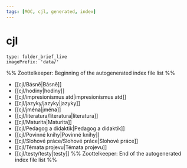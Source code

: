 ```yaml
---
tags: [MOC, cjl, generated, index]
---
```

# cjl
```ccard
type: folder_brief_live
imagePrefix: 'data/'
```
%% Zoottelkeeper: Beginning of the autogenerated index file list  %%
-  [[cjl/Básně|Básně]]
-  [[cjl/hodiny|hodiny]]
-  [[cjl/impresionismus atd|impresionismus atd]]
-  [[cjl/jazyky/jazyky|jazyky]]
-  [[cjl/jména|jména]]
-  [[cjl/literatura/literatura|literatura]]
-  [[cjl/Maturita|Maturita]]
-  [[cjl/Pedagog a didaktik|Pedagog a didaktik]]
-  [[cjl/Povinné knihy|Povinné knihy]]
-  [[cjl/Slohové práce/Slohové práce|Slohové práce]]
-  [[cjl/Témata projevu|Témata projevu]]
-  [[cjl/testy/testy|testy]]
%% Zoottelkeeper: End of the autogenerated index file list  %%
